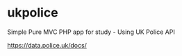 # ukpolice
 Simple Pure MVC PHP app for study - Using UK Police API
 
 https://data.police.uk/docs/
